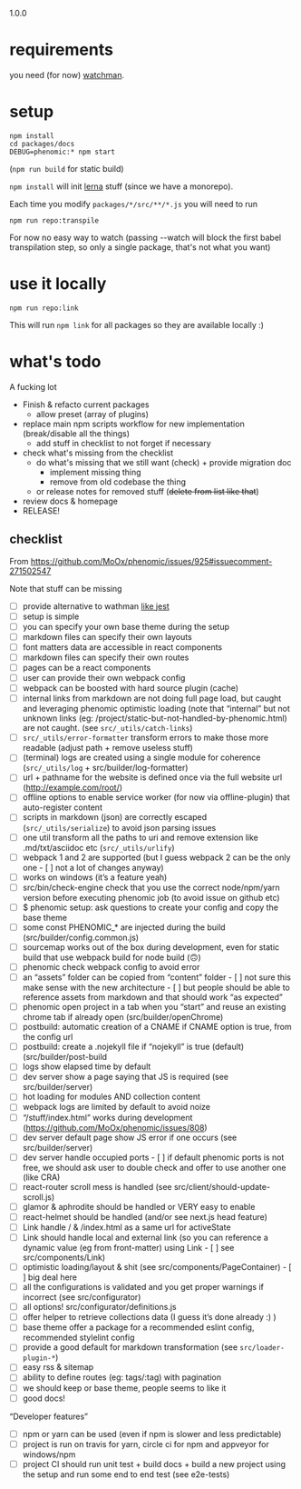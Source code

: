 1.0.0

# requirements

you need (for now) [watchman](https://facebook.github.io/watchman/).

# setup

```
npm install
cd packages/docs
DEBUG=phenomic:* npm start
```

(`npm run build` for static build)

`npm install` will init [lerna](https://github.com/lerna/lerna) stuff (since we have a monorepo).

Each time you modify `packages/*/src/**/*.js` you will need to run

```console
npm run repo:transpile
```

For now no easy way to watch (passing --watch will block the first babel transpilation step, so only a single package, that's not what you want)

# use it locally

```console
npm run repo:link
```

This will run `npm link` for all packages so they are available locally :)

# what's todo

A fucking lot

- Finish & refacto current packages
  - allow preset (array of plugins)
- replace main npm scripts workflow for new implementation (break/disable all the things)
  - add stuff in checklist to not forget if necessary
- check what's missing from the checklist
  - do what's missing that we still want (check) + provide migration doc
    - implement missing thing
    - remove from old codebase the thing
  - or release notes for removed stuff (~~delete from list like that~~)
- review docs & homepage
- RELEASE!

## checklist

From https://github.com/MoOx/phenomic/issues/925#issuecomment-271502547

Note that stuff can be missing

- [ ] provide alternative to wathman [like jest](https://github.com/facebook/jest/blob/10e492754fd9f2f0280c625f15800fb8f3347558/packages/jest-haste-map/src/index.js#L536)
- [ ] setup is simple
- [ ] you can specify your own base theme during the setup
- [ ] markdown files can specify their own layouts
- [ ] font matters data are accessible in react components
- [ ] markdown files can specify their own routes
- [ ] pages can be a react components
- [ ] user can provide their own webpack config
- [ ] webpack can be boosted with hard source plugin (cache)
- [ ] internal links from markdown are not doing full page load, but caught and leveraging phenomic optimistic loading (note that “internal” but not unknown links (eg: /project/static-but-not-handled-by-phenomic.html) are not caught. (see `src/_utils/catch-links`)
- [ ] `src/_utils/error-formatter` transform errors to make those more readable (adjust path + remove useless stuff)
- [ ] (terminal) logs are created using a single module for coherence (`src/_utils/log` + src/builder/log-formatter)
- [ ] url + pathname for the website is defined once via the full website url (http://example.com/root/)
- [ ] offline options to enable service worker (for now via offline-plugin) that auto-register content
- [ ] scripts in markdown (json) are correctly escaped (`src/_utils/serialize`) to avoid json parsing issues
- [ ] one util transform all the paths to uri and remove extension like .md/txt/asciidoc etc (`src/_utils/urlify`)
- [ ] webpack 1 and 2 are supported (but I guess webpack 2 can be the only one - [ ] not a lot of changes anyway)
- [ ] works on windows (it’s a feature yeah)
- [ ] src/bin/check-engine check that you use the correct node/npm/yarn version before executing phenomic job (to avoid issue on github etc)
- [ ] $ phenomic setup: ask questions to create your config and copy the base theme
- [ ] some const PHENOMIC_* are injected during the build (src/builder/config.common.js)
- [ ] sourcemap works out of the box during development, even for static build that use webpack build for node build (🙃)
- [ ] phenomic check webpack config to avoid error
- [ ] an “assets” folder can be copied from “content” folder - [ ] not sure this make sense with the new architecture - [ ] but people should be able to reference assets from markdown and that should work “as expected”
- [ ] phenomic open project in a tab when you “start” and reuse an existing chrome tab if already open (src/builder/openChrome)
- [ ] postbuild: automatic creation of a CNAME if CNAME option is true, from the config url
- [ ] postbuild: create a .nojekyll file if “nojekyll” is true (default) (src/builder/post-build
- [ ] logs show elapsed time by default
- [ ] dev server show a page saying that JS is required (see src/builder/server)
- [ ] hot loading for modules AND collection content
- [ ] webpack logs are limited by default to avoid noize
- [ ] “/stuff/index.html” works during development (https://github.com/MoOx/phenomic/issues/808)
- [ ] dev server default page show JS error if one occurs (see src/builder/server)
- [ ] dev server handle occupied ports - [ ] if default phenomic ports is not free, we should ask user to double check and offer to use another one (like CRA)
- [ ] react-router scroll mess is handled (see src/client/should-update-scroll.js)
- [ ] glamor & aphrodite should be handled or VERY easy to enable
- [ ] react-helmet should be handled (and/or see next.js head feature)
- [ ] Link handle / & /index.html as a same url for activeState
- [ ] Link should handle local and external link (so you can reference a dynamic value (eg from front-matter) using Link - [ ] see src/components/Link)
- [ ] optimistic loading/layout & shit (see src/components/PageContainer) - [ ] big deal here
- [ ] all the configurations is validated and you get proper warnings if incorrect (see src/configurator)
- [ ] all options! src/configurator/definitions.js
- [ ] offer helper to retrieve collections data (I guess it’s done already :) )
- [ ] base theme offer a package for a recommended eslint config, recommended stylelint config
- [ ] provide a good default for markdown transformation (see `src/loader-plugin-*`)
- [ ] easy rss & sitemap
- [ ] ability to define routes (eg: tags/:tag) with pagination
- [ ] we should keep or base theme, people seems to like it
- [ ] good docs!

“Developer features”
- [ ] npm or yarn can be used (even if npm is slower and less predictable)
- [ ] project is run on travis for yarn, circle ci for npm and appveyor for windows/npm
- [ ] project CI should run unit test + build docs + build a new project using the setup and run some end to end test (see e2e-tests)
